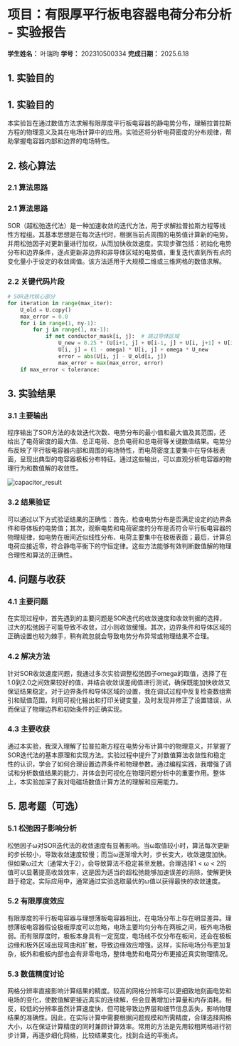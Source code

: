 # 项目：有限厚平行板电容器电荷分布分析 - 实验报告

**学生姓名：** 叶瑞昀 **学号：** 202310500334 **完成日期：** 2025.6.18

## 1. 实验目的

## 1. 实验目的

本实验旨在通过数值方法求解有限厚度平行板电容器的静电势分布，理解拉普拉斯方程的物理意义及其在电场计算中的应用。实验还将分析电荷密度的分布规律，帮助掌握电容器内部和边界的电场特性。

## 2. 核心算法

### 2.1 算法思路

### 2.1 算法思路

SOR（超松弛迭代法）是一种加速收敛的迭代方法，用于求解拉普拉斯方程等线性方程组。其基本思想是在每次迭代时，根据当前点周围的电势值计算新的电势，并用松弛因子对更新量进行加权，从而加快收敛速度。实现步骤包括：初始化电势分布和边界条件，逐点更新非边界和非导体区域的电势值，重复迭代直到所有点的变化量小于设定的收敛阈值。该方法适用于大规模二维或三维网格的数值求解。

### 2.2 关键代码片段

```python
# SOR迭代核心部分
for iteration in range(max_iter):
    U_old = U.copy()
    max_error = 0.0
    for i in range(1, ny-1):
        for j in range(1, nx-1):
            if not conductor_mask[i, j]:  # 跳过导体区域
                U_new = 0.25 * (U[i+1, j] + U[i-1, j] + U[i, j+1] + U[i, j-1])
                U[i, j] = (1 - omega) * U[i, j] + omega * U_new
                error = abs(U[i, j] - U_old[i, j])
                max_error = max(max_error, error)
    if max_error < tolerance:
```

## 3. 实验结果

### 3.1 主要输出

程序输出了SOR方法的收敛迭代次数、电势分布的最小值和最大值及其范围，还给出了电荷密度的最大值、总正电荷、总负电荷和总电荷等关键数值结果。电势分布反映了平行板电容器内部和周围的电场特性，而电荷密度主要集中在导体板表面，呈现出典型的电容器极板分布特征。通过这些输出，可以直观分析电容器的物理行为和数值解的收敛性。

![capacitor_result](https://github.com/user-attachments/assets/373efa16-f7a4-4cdc-bf59-f7d04c3f306a)


### 3.2 结果验证

可以通过以下方式验证结果的正确性：首先，检查电势分布是否满足设定的边界条件和导体板的电势值；其次，观察电势和电荷密度的分布是否符合平行板电容器的物理规律，如电势在板间近似线性分布、电荷主要集中在极板表面；最后，计算总电荷应接近零，符合静电平衡下的守恒定律。这些方法能够有效判断数值解的物理合理性和算法的正确性。

## 4. 问题与收获

### 4.1 主要问题

在实现过程中，首先遇到的主要问题是SOR迭代的收敛速度和收敛判据的选择，过大的松弛因子可能导致不收敛，过小则收敛缓慢。其次，边界条件和导体区域的正确设置也较为棘手，稍有疏忽就会导致电势分布异常或物理结果不合理。

### 4.2 解决方法

针对SOR收敛速度问题，我通过多次实验调整松弛因子omega的取值，选择了在1.0到2.0之间效果较好的值，并结合收敛误差阈值进行测试，确保既能加快收敛又保证结果稳定。对于边界条件和导体区域的设置，我在调试过程中反复检查数组索引和赋值范围，利用可视化输出和打印关键变量，及时发现并修正了设置错误，从而保证了物理边界和初始条件的正确实现。

### 4.3 主要收获

通过本实验，我深入理解了拉普拉斯方程在电势分布计算中的物理意义，并掌握了SOR迭代法的基本原理和实现方法。实验过程中提升了对数值算法收敛性和稳定性的认识，学会了如何合理设置边界条件和物理参数。通过编程实践，我增强了调试和分析数值结果的能力，并体会到可视化在物理问题分析中的重要作用。整体上，本实验加深了我对电磁场数值计算方法的理解和应用能力。

## 5. 思考题（可选）

### 5.1 松弛因子影响分析

松弛因子ω对SOR迭代法的收敛速度有显著影响。当ω取值较小时，算法每次更新的步长较小，导致收敛速度较慢；而当ω逐渐增大时，步长变大，收敛速度加快。但如果ω过大（通常大于2），会导致算法不稳定甚至发散。合理选择1 < ω < 2的值可以显著提高收敛效率，这是因为适当的超松弛能够加速误差的消除，使解更快趋于稳定。实际应用中，通常通过实验选取最优的ω值以获得最快的收敛速度。

### 5.2 有限厚度效应

有限厚度的平行板电容器与理想薄板电容器相比，在电场分布上存在明显差异。理想薄板电容器假设极板厚度可以忽略，电场主要均匀分布在两板之间，板外电场极弱。而有限厚度时，极板本身具有一定宽度，电场线不仅分布在板间，还会在极板边缘和板外区域出现弯曲和扩散，导致边缘效应增强。这样，实际电场分布更加复杂，板外和极板内部也会有非零电场，整体电势和电荷分布更接近真实物理情况。

### 5.3 数值精度讨论

网格分辨率直接影响计算结果的精度。较高的网格分辨率可以更细致地刻画电势和电场的变化，使数值解更接近真实的连续解，但会显著增加计算量和内存消耗。相反，较低的分辨率虽然计算速度快，但可能导致边界层和细节信息丢失，影响物理结果的准确性。因此，在实际计算中需要根据问题规模和所需精度，合理选择网格大小，以在保证计算精度的同时兼顾计算效率。常用的方法是先用较粗网格进行初步计算，再逐步细化网格，比较结果变化，找到合适的平衡点。
